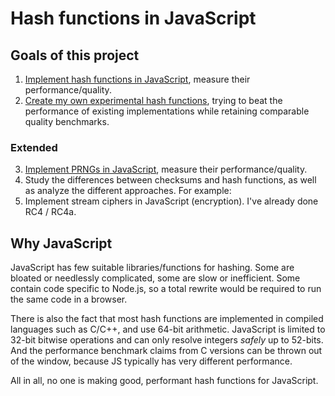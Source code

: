# Hash functions in JavaScript

## Goals of this project

1. [Implement hash functions in JavaScript](hashes/README.md), measure their performance/quality. 
2. [Create my own experimental hash functions](experimental/README.md), trying to beat the performance of existing implementations while retaining comparable quality benchmarks.

### Extended

3. [Implement PRNGs in JavaScript](PRNGs.md), measure their performance/quality.
4. Study the differences between checksums and hash functions, as well as analyze the different approaches. For example: 
5. Implement stream ciphers in JavaScript (encryption). I've already done RC4 / RC4a.

## Why JavaScript

JavaScript has few suitable libraries/functions for hashing. Some are bloated or needlessly complicated, some are slow or inefficient. Some contain code specific to Node.js, so a total rewrite would be required to run the same code in a browser. 

There is also the fact that most hash functions are implemented in compiled languages such as C/C++, and use 64-bit arithmetic. JavaScript is limited to 32-bit bitwise operations and can only resolve integers _safely_ up to 52-bits. And the performance benchmark claims from C versions can be thrown out of the window, because JS typically has very different performance.

All in all, no one is making good, performant hash functions for JavaScript.
